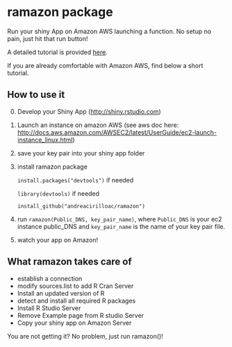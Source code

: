 # ramazon package
Run your shiny App on Amazon AWS launching a function.
No setup no pain, just hit that run button!

A detailed tutorial is provided [here](https://andreacirilloblog.wordpress.com/2015/08/18/deploy-your-shiny-app-on-aws-with-a-function/).

If you are already comfortable with Amazon AWS, find below a short tutorial.

## How to use it

0. Develop your Shiny App (http://shiny.rstudio.com)
1. Launch an instance on amazon AWS (see aws doc here: http://docs.aws.amazon.com/AWSEC2/latest/UserGuide/ec2-launch-instance_linux.html)
2. save your key pair into your shiny app folder
3. install ramazon package

   `install.packages("devtools")` if needed
   
   `library(devtools)` if needed
   
   `install_github("andreacirilloac/ramazon")`
   
4. run `ramazon(Public_DNS, key_pair_name)`, where `Public_DNS` is your ec2 instance public\_DNS and `key_pair_name` is the name of your key pair file.
5. watch your app on Amazon!

## What ramazon takes care of

* establish a connection
* modify sources.list to add R Cran Server
* Install an updated version of R
* detect and install all required R packages
* Install R Studio Server
* Remove Example page from R studio Server
* Copy your shiny app on Amazon Server

You are not getting it?
No problem, just run ramazon()!
